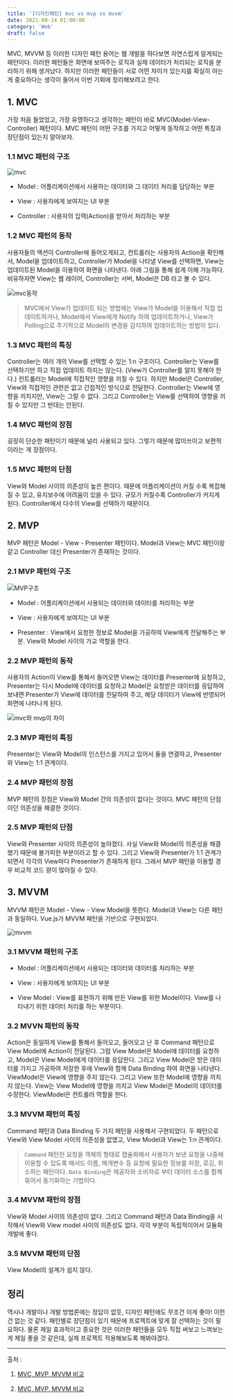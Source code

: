```yaml
---
title: '[디자인패턴] mvc vs mvp vs mvvm'
date: 2021-09-14 01:00:00
category: 'Web'
draft: false
---
```


MVC, MVVM 등 이러한 디자인 패턴 용어는 웹 개발을 하다보면 자연스럽게 알게되는 패턴이다. 이러한 패턴들은 화면에 보여주는 로직과 실제 데이터가 처리되는 로직을 분리하기 위해 생겨났다. 하지만 이러한 패턴들이 서로 어떤 차이가 있는지를 확실히 아는게 중요하다는 생각이 들어서 이번 기회에 정리해보려고 한다.

## 1. MVC

가장 처음 들었었고, 가장 유명하다고 생각하는 패턴이 바로 MVC(Model-View-Controller) 패턴이다. MVC 패턴이 어떤 구조를 가지고 어떻게 동작하고 어떤 특징과 장단점이 있는지 알아보자.

### 1.1 MVC 패턴의 구조

![mvc](https://img1.daumcdn.net/thumb/R1280x0/?scode=mtistory2&fname=https%3A%2F%2Fblog.kakaocdn.net%2Fdn%2F7IE8f%2FbtqBRvw9sFF%2FAGLRdsOLuvNZ9okmGOlkx1%2Fimg.png)

- Model : 어플리케이션에서 사용하는 데이터와 그 데이터 처리를 담당하는 부분

- View : 사용자에게 보여지는 UI 부분

- Controller : 사용자의 입력(Action)을 받아서 처리하는 부분

### 1.2 MVC 패턴의 동작

사용자들의 액션이 Controller에 들어오게되고, 컨트롤러는 사용자의 Action을 확인해서, Model을 업데이트하고, Controller가 Model을 나타낼 View를 선택하면, View는 업데이트된 Model을 이용하여 화면을 나타낸다. 아래 그림을 통해 쉽게 이해 가능하다. 비유하자면 View는 웹 레이어, Controller는 서버, Model은 DB 라고 볼 수 있다.

![mvc동작](https://miro.medium.com/max/1000/1*23_6IjYfnybitGq4jO0QCg.gif)

> MVC에서 View가 업데이트 되는 방법에는 View가 Model을 이용해서 직접 업데이트하거나, Model에서 View에게 Notify 하여 업데이트하거나, View가 Polling으로 주기적으로 Model의 변경을 감지하여 업데이트하는 방법이 있다.

### 1.3 MVC 패턴의 특징

Controller는 여러 개의 View를 선택할 수 있는 1:n 구조이다. Controller는 View를 선택하기만 하고 직접 업데이트 하지는 않는다. (View가 Controller를 알지 못해야 한다.) 컨트롤러는 Model에 직접적인 영향을 끼칠 수 있다. 하지만 Model은 Controller, View와 직접적인 관련은 없고 간접적인 방식으로 전달한다. Controller는 View에 영향을 끼치지만, View는 그럴 수 없다. 그리고 Controller는 View를 선택하여 영향을 끼칠 수 있지만 그 반대는 안된다.

### 1.4 MVC 패턴의 장점

굉장히 단순한 패턴이기 때문에 널리 사용되고 있다. 그렇기 때문에 많이쓰이고 보편적이라는 게 장점이다.

### 1.5 MVC 패턴의 단점

View와 Model 사이의 의존성이 높은 편이다. 때문에 어플리케이션이 커질 수록 복잡해질 수 있고, 유지보수에 어려움이 있을 수 있다. 규모가 커질수록 Controller가 커지게 된다. Controller에서 다수의 View를 선택하기 때문이다.

## 2. MVP

MVP 패턴은 Model - View - Presenter 패턴이다. Model과 View는 MVC 패턴이랑 같고 Controller 대신 Presenter가 존재하는 것이다.

### 2.1 MVP 패턴의 구조

![MVP구조](https://img1.daumcdn.net/thumb/R1280x0/?scode=mtistory2&fname=https%3A%2F%2Fblog.kakaocdn.net%2Fdn%2FclZlsT%2FbtqBTLzeUCL%2FIDA8Ga6Yarndgr88g9Nkhk%2Fimg.png)

- Model : 어플리케이션에서 사용되는 데이터와 데이터를 처리하는 부분

- View : 사용자에게 보여지는 UI 부분

- Presenter : View에서 요청한 정보로 Model을 가공하여 View에게 전달해주는 부분. View와 Model 사이의 가교 역할을 한다.

### 2.2 MVP 패턴의 동작

사용자의 Action이 View를 통해서 들어오면 View는 데이터를 Presenter에 요청하고, Presenter는 다시 Model에 데이터를 요청하고 Model은 요청받은 데이터를 응답하여 보내면 Presenter가 View에 데이터를 전달하여 주고, 해당 데이터가 View에 반영되어 화면에 나타나게 된다.

![mvc와 mvp의 차이](https://i1.wp.com/www.vangeloven.net/wp-content/uploads/2016/05/xQe2B.gif?resize=712%2C405)

### 2.3 MVP 패턴의 특징

Presenter는 View와 Model의 인스턴스를 가지고 있어서 둘을 연결하고, Presenter와 View는 1:1 관계이다.

### 2.4 MVP 패턴의 장점

MVP 패턴의 장점은 View와 Model 간의 의존성이 없다는 것이다. MVC 패턴의 단점이던 의존성을 해결한 것이다.

### 2.5 MVP 패턴의 단점

View와 Presenter 사이의 의존성이 높아졌다. 사실 View와 Model의 의존성을 해결했기 때문에 불가피한 부분이라고 할 수 있다. 그리고 View와 Presenter가 1:1 관계가 되면서 각각의 View마다 Presenter가 존재하게 된다. 그래서 MVP 패턴을 이용할 경우 비교적 코드 량이 많아질 수 있다.

## 3. MVVM

MVVM 패턴은 Model - View - View Model을 뜻한다. Model과 View는 다른 패턴과 동일하다. Vue.js가 MVVM 패턴을 기반으로 구현되었다.

![mvvm](https://media.vlpt.us/images/din0121/post/af708306-e4d3-4055-b9e5-6871a5b27216/%E1%84%89%E1%85%B3%E1%84%8F%E1%85%B3%E1%84%85%E1%85%B5%E1%86%AB%E1%84%89%E1%85%A3%E1%86%BA%202020-12-17%20%E1%84%8B%E1%85%A9%E1%84%92%E1%85%AE%207.21.23.png)

### 3.1 MVVM 패턴의 구조

- Model : 어플리케이션에서 사용되는 데이터와 데이터를 처리하는 부분

- View : 사용자에게 보여지는 UI 부분

- View Model : View를 표현하기 위해 만든 View를 위한 Model이다. View를 나타내기 위한 데이터 처리를 하는 부분이다.

### 3.2 MVVN 패턴의 동작

Action은 동일하게 View를 통해서 들어오고, 들어오고 난 후 Command 패턴으로 View Model에 Action이 전달된다. 그럼 View Model은 Model에 데이터를 요청하고, Model은 View Model에게 데이터를 응답한다. 그리고 View Model은 받은 데이터를 가지고 가공하여 저장한 후에 View와 함께 Data Binding 하여 화면을 나타낸다. ViewModel은 View에 영향을 주지 않는다. 그리고 View 또한 Model에 영향을 끼치지 않는다. View는 View Model에 영향을 끼치고 View Model은 Model의 데이터를 수정한다. ViewModel은 컨트롤러 역할을 한다.

### 3.3 MVVM 패턴의 특징

Command 패턴과 Data Binding 두 가지 패턴을 사용해서 구현되었다. 두 패턴으로 View와 View Model 사이의 의존성을 없앴고, View Model과 View는 1:n 관계이다.

> `Command` 패턴읜 요청을 객체의 형태로 캡슐화해서 사용자가 보낸 요청을 나중에 이용할 수 있도록 매서드 이름, 매개변수 등 요청에 필요한 정보를 저장, 로깅, 취소하는 패턴이다. `Data Binding`은 제공자와 소비자로 부터 데이터 소스를 함께 묶어서 동기화하는 기법이다.

### 3.4 MVVM 패턴의 장점

View와 Model 사이의 의존성이 없다. 그리고 Command 패턴과 Data Binding을 시작해서 View와 View model 사이의 의존성도 없다. 각각 부분이 독립적이어서 모듈화 개발에 좋다.

### 3.5 MVVM 패턴의 단점

View Model의 설계가 쉽지 않다.

## 정리

역시나 개발이나 개발 방법론에는 정답이 없듯, 디자인 패턴에도 무조건 이게 좋아! 이런건 없는 것 같다. 패턴별로 장단점이 있기 때문에 프로젝트에 맞게 잘 선택하는 것이 필요하다. 물론 제일 효과적이고 중요한 것은 이러한 패턴들을 모두 직접 써보고 느껴보는게 제일 좋을 것 같은데, 실제 프로젝트 적용해보도록 해봐야겠다.

---

출처 :

1. [MVC, MVP, MVVM 비교](https://beomy.tistory.com/43)

2. [MVC, MVP, MVVM 비교](https://magi82.github.io/android-mvc-mvp-mvvm/)
